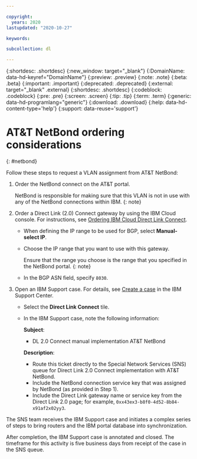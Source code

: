 ```yaml
---

copyright:
  years: 2020
lastupdated: "2020-10-27"

keywords:

subcollection: dl

---
```


{:shortdesc: .shortdesc}
{:new_window: target="_blank"}
{:DomainName: data-hd-keyref="DomainName"}
{:preview: .preview}
{:note: .note}
{:beta: .beta}
{:important: .important}
{:deprecated: .deprecated}
{:external: target="_blank" .external}
{:shortdesc: .shortdesc}
{:codeblock: .codeblock}
{:pre: .pre}
{:screen: .screen}
{:tip: .tip}
{:term: .term}
{:generic: data-hd-programlang="generic"}
{:download: .download}
{:help: data-hd-content-type='help'}
{:support: data-reuse='support'}

# AT&T NetBond ordering considerations
{: #netbond}

Follow these steps to request a VLAN assignment from AT&T NetBond:

1. Order the NetBond connect on the AT&T portal.

   NetBond is responsible for making sure that this VLAN is not in use with any of the NetBond connections within IBM.
   {: note}

1. Order a Direct Link (2.0) Connect gateway by using the IBM Cloud console. For instructions, see [Ordering IBM Cloud Direct Link Connect](/docs/dl?topic=dl-how-to-order-ibm-cloud-dl-connect).

   * When defining the IP range to be used for BGP, select **Manual-select IP**.
   * Choose the IP range that you want to use with this gateway.

      Ensure that the range you choose is the range that you specified in the NetBond portal.
      {: note}

   * In the BGP ASN field, specify `8030`.

1. Open an IBM Support case. For details, see [Create a case](https://cloud.ibm.com/unifiedsupport/cases/add) in the IBM Support Center.

   * Select the **Direct Link Connect** tile.
   * In the IBM Support case, note the following information:

      **Subject**:      
      * DL 2.0 Connect manual implementation AT&T NetBond

      **Description**:
      * Route this ticket directly to the Special Network Services (SNS) queue for Direct Link 2.0 Connect implementation with AT&T NetBond.
      * Include the NetBond connection service key that was assigned by NetBond (as provided in Step 1).
      * Include the Direct Link gateway name or service key from the Direct Link 2.0 page; for example, `0xx43ex3-b8f0-4d52-8b84-x91af2x02yy3`.

The SNS team receives the IBM Support case and initiates a complex series of steps to bring routers and the IBM portal database into synchronization.

After completion, the IBM Support case is annotated and closed. The timeframe for this activity is five business days from receipt of the case in the SNS queue.
